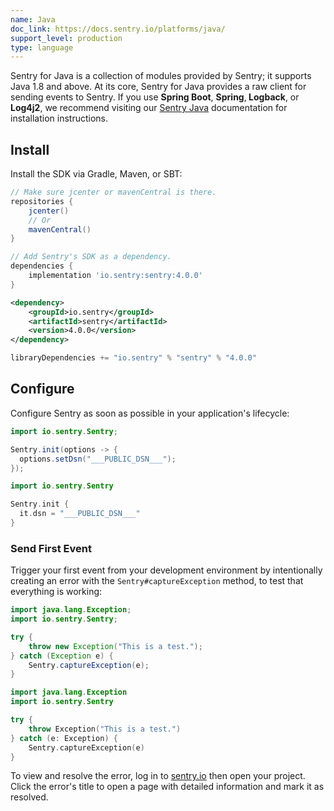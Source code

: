 ```yaml
---
name: Java
doc_link: https://docs.sentry.io/platforms/java/
support_level: production
type: language
---
```


<Alert level="info">
    Sentry for Java is a collection of modules provided by Sentry; it supports Java 1.8 and above. At its core, Sentry for Java provides a raw client for sending events to Sentry. If you use <strong>Spring Boot</strong>, <strong>Spring</strong>,<strong> Logback</strong>, or <strong>Log4j2</strong>, we recommend visiting our <a href="https://docs.sentry.io/platforms/java/">Sentry Java</a> documentation for installation instructions.
</Alert>

## Install

Install the SDK via Gradle, Maven, or SBT:

```groovy {filename:build.gradle}
// Make sure jcenter or mavenCentral is there.
repositories {
    jcenter()
    // Or
    mavenCentral()
}

// Add Sentry's SDK as a dependency.
dependencies {
    implementation 'io.sentry:sentry:4.0.0'
}
```

```xml {tabTitle:Maven}{filename:pom.xml}
<dependency>
    <groupId>io.sentry</groupId>
    <artifactId>sentry</artifactId>
    <version>4.0.0</version>
</dependency>
```

```scala {tabTitle:SBT}
libraryDependencies += "io.sentry" % "sentry" % "4.0.0"
```

## Configure

Configure Sentry as soon as possible in your application's lifecycle:

```java {tabTitle: Java}
import io.sentry.Sentry;

Sentry.init(options -> {
  options.setDsn("___PUBLIC_DSN___");
});
```

```kotlin {tabTitle: Kotlin}
import io.sentry.Sentry

Sentry.init {
  it.dsn = "___PUBLIC_DSN___"
}
```

### Send First Event

Trigger your first event from your development environment by intentionally creating an error with the `Sentry#captureException` method, to test that everything is working:


```java {tabTitle: Java}
import java.lang.Exception;
import io.sentry.Sentry;

try {
    throw new Exception("This is a test.");
} catch (Exception e) {
    Sentry.captureException(e);
}
```

```kotlin {tabTitle: Kotlin}
import java.lang.Exception
import io.sentry.Sentry

try {
    throw Exception("This is a test.")
} catch (e: Exception) {
    Sentry.captureException(e)
}
```

To view and resolve the error, log in to <a href="https://sentry.io/">sentry.io</a> then open your project. Click the error's title to open a page with detailed information and mark it as resolved.

